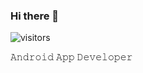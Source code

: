 ### Hi there 👋

<!--
**prabhatsdp/prabhatsdp** is a ✨ _special_ ✨ repository because its `README.md` (this file) appears on your GitHub profile.

Here are some ideas to get you started:

- 🔭 I’m currently working on ...
- 🌱 I’m currently learning ...
- 👯 I’m looking to collaborate on ...
- 🤔 I’m looking for help with ...
- 💬 Ask me about ...
- 📫 How to reach me: ...
- 😄 Pronouns: ...
- ⚡ Fun fact: ...
-->
![visitors](https://visitor-badge-reloaded.herokuapp.com/badge?page_id=prabhatsdp.prabhatsdp&color=00df00)

𝙰𝚗𝚍𝚛𝚘𝚒𝚍 𝙰𝚙𝚙 𝙳𝚎𝚟𝚎𝚕𝚘𝚙𝚎𝚛
